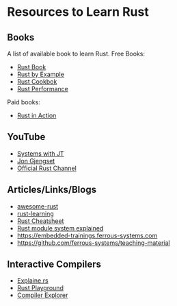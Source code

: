 # Resources to Learn Rust

## Books

A list of available book to learn Rust.
Free Books:

* [Rust Book](https://doc.rust-lang.org/book/)
* [Rust by Example](https://doc.rust-lang.org/rust-by-example/index.html)
* [Rust Cookbok](https://rust-lang-nursery.github.io/rust-cookbook/intro.html)
* [Rust Performance](https://nnethercote.github.io/perf-book/introduction.html)

Paid books:

* [Rust in Action](https://www.manning.com/books/rust-in-action)

## YouTube

* [Systems with JT](https://www.youtube.com/user/giard321)
* [Jon Gjengset](https://www.youtube.com/channel/UC_iD0xppBwwsrM9DegC5cQQ)
* [Official Rust Channel](https://www.youtube.com/channel/UCaYhcUwRBNscFNUKTjgPFiA)

## Articles/Links/Blogs

* [awesome-rust](https://github.com/rust-unofficial/awesome-rust)
* [rust-learning](https://github.com/ctjhoa/rust-learning)
* [Rust Cheatsheet](https://cheats.rs/)
* [Rust module system explained](https://aloso.github.io/2021/03/28/module-system.html)
* https://embedded-trainings.ferrous-systems.com
*  https://github.com/ferrous-systems/teaching-material

## Interactive Compilers

* [Explaine.rs](https://jrvidal.github.io/explaine.rs/)
* [Rust Playground](https://play.rust-lang.org/)
* [Compiler Explorer](https://gcc.godbolt.org/)
